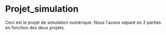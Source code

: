 # Projet_simulation

Ceci est le projet de simulation numérique. 
Nous l'avons séparé en 2 parties en fonction des deux projets.
